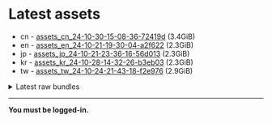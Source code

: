 # Latest assets
- cn - [assets_cn_24-10-30-15-08-36-72419d](https://github.com/ArknightsAssets/NewAssets/actions/runs/11623366820/artifacts/2131702218) (3.4GiB)
- en - [assets_en_24-10-21-19-30-04-a2f622](https://github.com/ArknightsAssets/NewAssets/actions/runs/11616654359/artifacts/2129659524) (2.3GiB)
- jp - [assets_jp_24-10-21-23-36-16-56d013](https://github.com/ArknightsAssets/NewAssets/actions/runs/11607349757/artifacts/2126916886) (2.3GiB)
- kr - [assets_kr_24-10-28-14-32-26-b3eb03](https://github.com/ArknightsAssets/NewAssets/actions/runs/11607654593/artifacts/2126983398) (2.3GiB)
- tw - [assets_tw_24-10-24-21-43-18-f2e976](https://github.com/ArknightsAssets/NewAssets/actions/runs/11606527209/artifacts/2126775524) (2.9GiB)

<details>
<summary>Latest raw bundles</summary>

- cn - [bundles_cn_24-10-30-15-08-36-72419d](https://github.com/ArknightsAssets/NewAssets/actions/runs/11623366820/artifacts/2131705269) (2.0GiB)
- en - [bundles_en_24-10-21-19-30-04-a2f622](https://github.com/ArknightsAssets/NewAssets/actions/runs/11616654359/artifacts/2129660999) (505MiB)
- jp - [bundles_jp_24-10-21-23-36-16-56d013](https://github.com/ArknightsAssets/NewAssets/actions/runs/11607349757/artifacts/2126917470) (510MiB)
- kr - [bundles_kr_24-10-28-14-32-26-b3eb03](https://github.com/ArknightsAssets/NewAssets/actions/runs/11607654593/artifacts/2126984056) (510MiB)
- tw - [bundles_tw_24-10-24-21-43-18-f2e976](https://github.com/ArknightsAssets/NewAssets/actions/runs/11606527209/artifacts/2126776448) (995MiB)

</details>

---

**You must be logged-in.**

